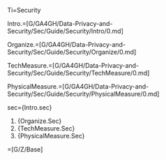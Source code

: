 Ti=Security

Intro.=[G/GA4GH/Data-Privacy-and-Security/Sec/Guide/Security/Intro/0.md]

Organize.=[G/GA4GH/Data-Privacy-and-Security/Sec/Guide/Security/Organize/0.md]

TechMeasure.=[G/GA4GH/Data-Privacy-and-Security/Sec/Guide/Security/TechMeasure/0.md]

PhysicalMeasure.=[G/GA4GH/Data-Privacy-and-Security/Sec/Guide/Security/PhysicalMeasure/0.md]

sec={Intro.sec}<ol><li>{Organize.Sec}</li><li>{TechMeasure.Sec}</li><li>{PhysicalMeasure.Sec}</li></ol>

=[G/Z/Base]
